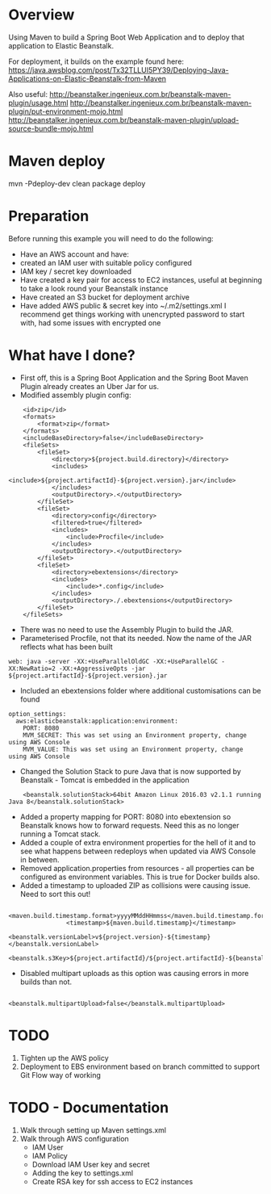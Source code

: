 # Overview
Using Maven to build a Spring Boot Web Application and to deploy that application to Elastic Beanstalk.

For deployment, it builds on the example found here: https://java.awsblog.com/post/Tx32TLLUI5PY39/Deploying-Java-Applications-on-Elastic-Beanstalk-from-Maven

Also useful:
http://beanstalker.ingenieux.com.br/beanstalk-maven-plugin/usage.html
http://beanstalker.ingenieux.com.br/beanstalk-maven-plugin/put-environment-mojo.html
http://beanstalker.ingenieux.com.br/beanstalk-maven-plugin/upload-source-bundle-mojo.html

# Maven deploy
mvn -Pdeploy-dev clean package deploy

# Preparation
Before running this example you will need to do the following:

* Have an AWS account and have:
 * created an IAM user with suitable policy configured
 * IAM key / secret key downloaded
 * Have created a key pair for access to EC2 instances, useful at beginning to take a look round your Beanstalk instance
 * Have created an S3 bucket for deployment archive
* Have added AWS public & secret key into ~/.m2/settings.xml
  I recommend get things working with unencrypted password to start with, had some issues with encrypted one

# What have I done?

* First off, this is a Spring Boot Application and the Spring Boot Maven Plugin already creates an Uber Jar for us.
* Modified assembly plugin config:
```
    <id>zip</id>
    <formats>
        <format>zip</format>
    </formats>
    <includeBaseDirectory>false</includeBaseDirectory>
    <fileSets>
        <fileSet>
            <directory>${project.build.directory}</directory>
            <includes>
                <include>${project.artifactId}-${project.version}.jar</include>
            </includes>
            <outputDirectory>.</outputDirectory>
        </fileSet>
        <fileSet>
            <directory>config</directory>
            <filtered>true</filtered>
            <includes>
                <include>Procfile</include>
            </includes>
            <outputDirectory>.</outputDirectory>
        </fileSet>
        <fileSet>
            <directory>ebextensions</directory>
            <includes>
                <include>*.config</include>
            </includes>
            <outputDirectory>./.ebextensions</outputDirectory>
        </fileSet>
    </fileSets>
```
 * There was no need to use the Assembly Plugin to build the JAR.
 * Parameterised Procfile, not that its needed. Now the name of the JAR reflects what has been built
```
web: java -server -XX:+UseParallelOldGC -XX:+UseParallelGC -XX:NewRatio=2 -XX:+AggressiveOpts -jar ${project.artifactId}-${project.version}.jar
```
 * Included an ebextensions folder where additional customisations can be found
```
option_settings:
  aws:elasticbeanstalk:application:environment:
    PORT: 8080
    MVM_SECRET: This was set using an Environment property, change using AWS Console
    MVM_VALUE: This was set using an Environment property, change using AWS Console
```
* Changed the Solution Stack to pure Java that is now supported by Beanstalk - Tomcat is embedded in the application
```
    <beanstalk.solutionStack>64bit Amazon Linux 2016.03 v2.1.1 running Java 8</beanstalk.solutionStack>
```
* Added a property mapping for PORT: 8080 into ebextension so Beanstalk knows how to forward requests. Need this as no longer running a Tomcat stack.
* Added a couple of extra environment properties for the hell of it and to see what happens between redeploys when updated via AWS Console in between.
* Removed application.properties from resources - all properties can be configured as environment variables. This is true for Docker builds also.
* Added a timestamp to uploaded ZIP as collisions were causing issue. Need to sort this out!
```
                <maven.build.timestamp.format>yyyyMMddHHmmss</maven.build.timestamp.format>
                <timestamp>${maven.build.timestamp}</timestamp>
                <beanstalk.versionLabel>v${project.version}-${timestamp}</beanstalk.versionLabel>
                <beanstalk.s3Key>${project.artifactId}/${project.artifactId}-${beanstalk.versionLabel}.zip</beanstalk.s3Key>
```
* Disabled multipart uploads as this option was causing errors in more builds than not.
```
                <beanstalk.multipartUpload>false</beanstalk.multipartUpload>
```

# TODO
1. Tighten up the AWS policy
2. Deployment to EBS environment based on branch committed to support Git Flow way of working

# TODO - Documentation
1. Walk through setting up Maven settings.xml
2. Walk through AWS configuration
    * IAM User
    * IAM Policy
    * Download IAM User key and secret
    * Adding the key to settings.xml
    * Create RSA key for ssh access to EC2 instances
